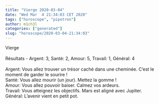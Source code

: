 ```yaml
---
title: "Vierge 2020-03-04"
date: "Wed Mar  4 21:34:03 CET 2020"
tags: ["horoscope", "pipotron"]
author: m1ch3l
categories: ["generated"]
slug: "horoscope/2020-03-04-21:34:03"
---
```


Vierge<br>
<br>
Résultats - Argent: 3, Santé: 2, Amour: 5, Travail: 1, Général: 4<br>
<br>
Argent:  Vous allez trouver un trésor caché dans une cheminée. C’est le moment de garder le sourire !<br>
Santé:   Vous allez mourir (un jour). Mettez la gomme !<br>
Amour:   Vous allez pouvoir baiser. Calmez vos ardeurs.<br>
Travail: Vous atteignez les objectifs. Mars est aligné avec Jupiter.<br>
Général: L’avenir vient en petit pot.<br>
